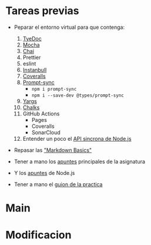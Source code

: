 # Tareas previas

- Peparar el entorno virtual para que contenga:

  1. [TyeDoc](https://typedoc.org)
  2. [Mocha](https://mochajs.org)
  3. [Chai](https://www.chaijs.com)
  4. Prettier
  5. eslint
  6. [Instanbull](https://istanbul.js.org/)
  7. [Coveralls](https://coveralls.io/)
  8. [Prompt-sync](https://www.npmjs.com/package/prompt-sync)
     - `npm i prompt-sync`
     - `npm i --save-dev @types/prompt-sync`
  9. [Yargs](https://www.npmjs.com/package/yargs)
  10. [Chalks](https://www.npmjs.com/package/chalk)
  11. GitHub Actions
      - Pages
      - Coveralls
      - SonarCloud
  12. Entender un poco el [API sincrona de Node.js](https://nodejs.org/docs/latest-v19.x/api/fs.html)

- Repasar las ["Markdown Basics"](https://docs.github.com/en/get-started/writing-on-github/getting-started-with-writing-and-formatting-on-github/basic-writing-and-formatting-syntax#links)
- Tener a mano los [apuntes](https://ull-esit-inf-dsi-2223.github.io/typescript-theory/) principales de la asignatura
- Y los [apuntes](https://ull-esit-inf-dsi-2223.github.io/nodejs-theory/) de Node.js
- Tener a mano el [guion de la practica](https://ull-esit-inf-dsi-2223.github.io/prct05-objects-classes-interfaces/)

# Main


# Modificacion

